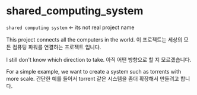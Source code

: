 # shared_computing_system

`shared computing system` <- its not real project name

This project connects all the computers in the world.
이 프로젝트는 세상의 모든 컴퓨팅 파워를 연결하는 프로젝트 입니다. 

I still don't know which direction to take.
아직 어떤 방향으로 할 지 모르겠습니다. 

For a simple example, we want to create a system such as torrents with more scale.
간단한 예를 들어서 torrent 같은 시스템을 좀더 확장해서 만들려고 합니다.


